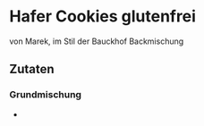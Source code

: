 # Hafer Cookies glutenfrei
von Marek, im Stil der Bauckhof Backmischung

## Zutaten
### Grundmischung
*